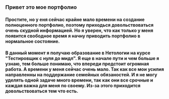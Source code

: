 ### Привет это мое портфолио

#### Простите, но у еня сейчас крайне мало времени на создание полноценного портфолио, поэтому приходься довольствоваться очень скудной информацией. Но я уверен, что как только у меня появится свободное время я начну приводить портфолио в нормальное состояние.

#### В данный момент я получаю образование в Нетологии на курсе "Тестировщик с нуля до мидл". Я еще в начале пути и чем больше я узнаю, тем больше понимаю, что впереди предстоит огромная работа. А времени у меня сейчас очень мало. Так как все мои усилия направленны на поддержание семейных обязаностей. И я не могу уделять одной задаче много времени, так как они все срочные и каждая важна для меня по своему. Из-за этого приходится довольствоваться тем что есть.

<!--
**Dmitry-A-K/Dmitry-A-K** is a ✨ _special_ ✨ repository because its `README.md` (this file) appears on your GitHub profile.

Here are some ideas to get you started:

- 🔭 I’m currently working on ...
- 🌱 I’m currently learning ...
- 👯 I’m looking to collaborate on ...
- 🤔 I’m looking for help with ...
- 💬 Ask me about ...
- 📫 How to reach me: ...
- 😄 Pronouns: ...
- ⚡ Fun fact: ...
-->

